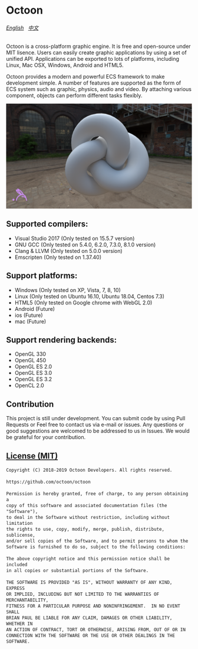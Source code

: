 Octoon
======
###### [English](https://github.com/octoon/octoon/blob/master/README.md) &nbsp; [中文](https://github.com/octoon/octoon/blob/master/README_zh_cn.md)
Octoon is a cross-platform graphic engine. It is free and open-source under MIT lisence.  Users can easily create graphic applications by using a set of unified API. Applications can be exported to lots of platforms, including Linux, Mac OSX, Windows, Android and HTML5.

Octoon provides a modern and powerful ECS framework to make development simple. A number of features are supported as the form of ECS system such as graphic, physics, audio and video. By attaching various component, objects can perform different tasks flexibly.

<img style="vertical-align: top;" src="./screenshot.png" alt="logo">

Supported compilers:
------
* Visual Studio 2017 (Only tested on 15.5.7 version)
* GNU GCC (Only tested on 5.4.0, 6.2.0, 7.3.0, 8.1.0 version)
* Clang & LLVM (Only tested on 5.0.0 version)
* Emscripten (Only tested on 1.37.40)

Support platforms:
------
* Windows (Only tested on XP, Vista, 7, 8, 10)
* Linux (Only tested on Ubuntu 16.10, Ubuntu 18.04, Centos 7.3)
* HTML5 (Only tested on Google chrome with WebGL 2.0)
* Android (Future)
* ios (Future)
* mac (Future)

Support rendering backends:
------
* OpenGL 330
* OpenGL 450
* OpenGL ES 2.0
* OpenGL ES 3.0
* OpenGL ES 3.2
* OpenCL 2.0

Contribution
------
This project is still under development. You can submit code by using Pull Requests or Feel free to contact us via e-mail or issues. Any questions or good suggestions are welcomed to be addressed to us in Issues. We would be grateful for your contribution.

[License (MIT)](https://github.com/octoon/octoon/blob/master/LICENSE)
-------------------------------------------------------------------------------
	Copyright (C) 2018-2019 Octoon Developers. All rights reserved.

	https://github.com/octoon/octoon

	Permission is hereby granted, free of charge, to any person obtaining a
	copy of this software and associated documentation files (the "Software"),
	to deal in the Software without restriction, including without limitation
	the rights to use, copy, modify, merge, publish, distribute, sublicense,
	and/or sell copies of the Software, and to permit persons to whom the
	Software is furnished to do so, subject to the following conditions:

	The above copyright notice and this permission notice shall be included
	in all copies or substantial portions of the Software.

	THE SOFTWARE IS PROVIDED "AS IS", WITHOUT WARRANTY OF ANY KIND, EXPRESS
	OR IMPLIED, INCLUDING BUT NOT LIMITED TO THE WARRANTIES OF MERCHANTABILITY,
	FITNESS FOR A PARTICULAR PURPOSE AND NONINFRINGEMENT.  IN NO EVENT SHALL
	BRIAN PAUL BE LIABLE FOR ANY CLAIM, DAMAGES OR OTHER LIABILITY, WHETHER IN
	AN ACTION OF CONTRACT, TORT OR OTHERWISE, ARISING FROM, OUT OF OR IN
	CONNECTION WITH THE SOFTWARE OR THE USE OR OTHER DEALINGS IN THE SOFTWARE.
